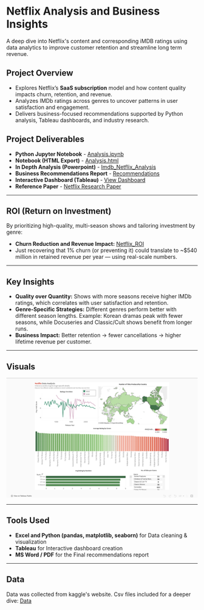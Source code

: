 # Netflix Analysis and Business Insights
A deep dive into Netflix's content and corresponding iMDB ratings using data analytics to improve customer retention and streamline long term revenue.

## Project Overview

-  Explores Netflix’s **SaaS subscription** model and how content quality impacts churn, retention, and revenue.  
- Analyzes IMDb ratings across genres to uncover patterns in user satisfaction and engagement.  
-  Delivers business-focused recommendations supported by Python analysis, Tableau dashboards, and industry research.


  ## Project Deliverables
  
- **Python Jupyter Notebook** - [Analysis.ipynb](notebooks/Netflix_Portifolio.ipynb)  
- **Notebook (HTML Export)** - [Analysis.html](notebooks/Netflix_Portifolio.html)
- **In Depth Analysis (Powerpoint)** - [Imdb_Netflix_Analysis](reports/NetflixAnalysis.pdf)
- **Business Recommendations Report** - [Recommendations](reports/recommendation.pdf)  
- **Interactive Dashboard (Tableau)** - [View Dashboard](https://public.tableau.com/shared/M2N53BDWP?:display_count=n&:origin=viz_share_link)  
- **Reference Paper** - [Netflix Research Paper](reports/paper)  


---

##  ROI (Return on Investment)  

By prioritizing high-quality, multi-season shows and tailoring investment by genre:  
- **Churn Reduction and Revenue Impact:** [Netflix_ROI](reports/Netflix_ROI.pdf)
- Just recovering that 1% churn (or preventing it) could translate to ~$540 million in retained revenue per year — using real-scale numbers.


---

##  Key Insights  

- **Quality over Quantity:** Shows with more seasons receive higher IMDb ratings, which correlates with user satisfaction and retention.  
- **Genre-Specific Strategies:** Different genres perform better with different season lengths. Example: Korean dramas peak with fewer seasons, while Docuseries and Classic/Cult shows benefit from longer runs.  
- **Business Impact:** Better retention → fewer cancellations → higher lifetime revenue per customer.  

---

## Visuals  

![Dashboard Screenshot](visuals/Dashboard.png)  

---


## Tools Used  

- **Excel and Python (pandas, matplotlib, seaborn)** for Data cleaning & visualization  
- **Tableau** for Interactive dashboard creation  
- **MS Word / PDF** for the Final recommendations report  

---

## Data
Data was collected from kaggle's website. Csv files included for a deeper dive:
[Data](Data)



